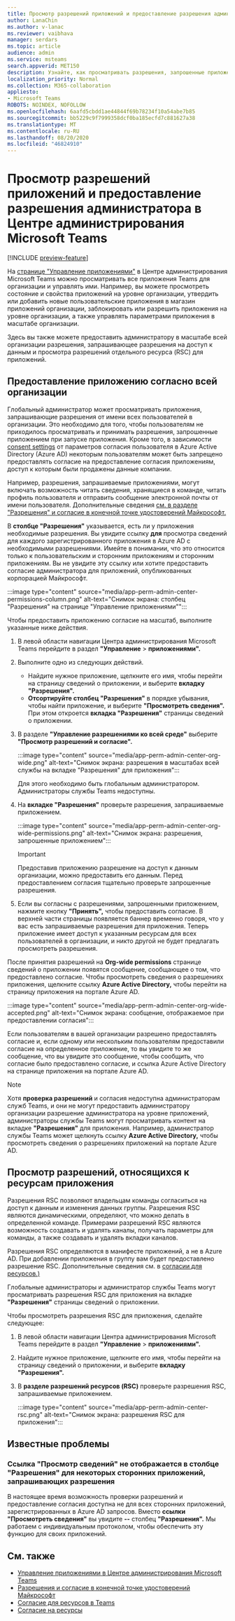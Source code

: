 ```yaml
---
title: Просмотр разрешений приложений и предоставление разрешения администратора в Центре администрирования Microsoft Teams
author: LanaChin
ms.author: v-lanac
ms.reviewer: vaibhava
manager: serdars
ms.topic: article
audience: admin
ms.service: msteams
search.appverid: MET150
description: Узнайте, как просматривать разрешения, запрошенные приложениями, и предоставить разрешение администратора на странице "Управление приложениями" Центра администрирования Microsoft Teams.
localization_priority: Normal
ms.collection: M365-collaboration
appliesto:
- Microsoft Teams
ROBOTS: NOINDEX, NOFOLLOW
ms.openlocfilehash: 6aafd5cbdd1ae44844f69b78234f10a54abe7b85
ms.sourcegitcommit: bb5229c9f7999358dcf0ba185ecfd7c881627a38
ms.translationtype: MT
ms.contentlocale: ru-RU
ms.lasthandoff: 08/20/2020
ms.locfileid: "46824910"
---
```

# <a name="view-app-permissions-and-grant-admin-consent-in-the-microsoft-teams-admin-center"></a>Просмотр разрешений приложений и предоставление разрешения администратора в Центре администрирования Microsoft Teams

[!INCLUDE [preview-feature](includes/preview-feature.md)]

На [странице "Управление приложениями"](manage-apps.md) в Центре администрирования Microsoft Teams можно просматривать все приложения Teams для организации и управлять ими. Например, вы можете просмотреть состояние и свойства приложений на уровне организации, утвердить или добавить новые пользовательские приложения в магазин приложений организации, заблокировать или разрешить приложения на уровне организации, а также управлять параметрами приложения в масштабе организации.

Здесь вы также можете предоставить администратору в масштабе всей организации разрешения, запрашивающее разрешения на доступ к данным и просмотра разрешений отдельного ресурса (RSC) для приложений.

## <a name="grant-org-wide-admin-consent-to-an-app"></a>Предоставление приложению согласно всей организации

Глобальный администратор может просматривать приложения, запрашивающие разрешения от имени всех пользователей в организации. Это необходимо для того, чтобы пользователям не приходилось просматривать и принимать разрешения, запрошенные приложением при запуске приложения. Кроме того, в зависимости [consent settings](https://docs.microsoft.com/azure/active-directory/manage-apps/configure-user-consent) от параметров согласия пользователя в Azure Active Directory (Azure AD) некоторым пользователям может быть запрещено предоставлять согласие на предоставление согласия приложениям, доступ к которым были продажены данные компании.

Например, разрешения, запрашиваемые приложениями, могут включать возможность читать сведения, хранящиеся в команде, читать профиль пользователя и отправить сообщение электронной почты от имени пользователя. Дополнительные сведения [см. в разделе "Разрешения" и согласие в конечной точке удостоверений Майкрософт.](https://docs.microsoft.com/azure/active-directory/develop/v2-permissions-and-consent) 

В **столбце "Разрешения"** указывается, есть ли у приложения необходимые разрешения. Вы увидите ссылку **для** просмотра сведений для каждого зарегистрированного приложения в Azure AD с необходимыми разрешениями. Имейте в понимании, что это относится только к пользовательским и сторонним приложениям и сторонним приложениям. Вы не увидите эту ссылку или хотите предоставить согласие администратора для приложений, опубликованных корпорацией Майкрософт.

:::image type="content" source="media/app-perm-admin-center-permissions-column.png" alt-text="Снимок экрана: столбец "Разрешения" на странице "Управление приложениями"":::

Чтобы предоставить приложению согласие на масштаб, выполните указанные ниже действия.

1. В левой области навигации Центра администрирования Microsoft Teams перейдите в раздел **"Управление**  >  **приложениями".**
2. Выполните одно из следующих действий.
    - Найдите нужное приложение, щелкните его имя, чтобы перейти на страницу сведений о приложении, и выберите **вкладку "Разрешения".**
    - **Отсортируйте столбец "Разрешения"** в порядке убывания, чтобы найти приложение, и выберите **"Просмотреть сведения".** При этом откроется **вкладка "Разрешения"** страницы сведений о приложении.

3. В разделе **"Управление разрешениями ко всей среде"** выберите **"Просмотр разрешений и согласие".**

    :::image type="content" source="media/app-perm-admin-center-org-wide.png" alt-text="Снимок экрана: разрешения в масштабах всей службы на вкладке "Разрешения" для приложения":::

    Для этого необходимо быть глобальным администратором. Администраторы службы Teams недоступны.

4. На **вкладке "Разрешения"** проверьте разрешения, запрашиваемые приложением.

    :::image type="content" source="media/app-perm-admin-center-org-wide-permissions.png" alt-text="Снимок экрана: разрешения, запрошенные приложением":::

    > [!IMPORTANT]
    > Предоставив приложению разрешение на доступ к данным организации, можно предоставить его данным. Перед предоставлением согласия тщательно проверьте запрошенные разрешения.
5. Если вы согласны с разрешениями, запрошенными приложением, нажмите кнопку **"Принять",** чтобы предоставить согласие. В верхней части страницы появляется баннер временно говоря, что у вас есть запрашиваемые разрешения для приложения. Теперь приложение имеет доступ к указанным ресурсам для всех пользователей в организации, и никто другой не будет предлагать просмотреть разрешения.

После принятия разрешений на **Org-wide permissions** странице сведений о приложении появятся сообщение, сообщающее о том, что предоставлено согласие. Чтобы просмотреть сведения о разрешениях приложения, щелкните ссылку **Azure Active Directory,** чтобы перейти на страницу приложения на портале Azure AD.

:::image type="content" source="media/app-perm-admin-center-org-wide-accepted.png" alt-text="Снимок экрана: сообщение, отображаемое при предоставлении согласия":::

Если пользователям в вашей организации разрешено предоставлять согласие и, если одному или нескольким пользователям предоставили согласие на определенное приложение, то вы увидите то же сообщение, что вы увидите это сообщение, чтобы сообщить, что согласие было предоставлено согласие, и ссылка Azure Active Directory на странице приложения на портале Azure AD.

> [!NOTE]
> Хотя **проверка разрешений** и согласия недоступна администраторам служб Teams, и они не могут предоставить администратору организации разрешение администратора на уровне приложений, администраторы службы Teams могут просматривать контент на вкладке **"Разрешения"** для приложения. Например, администратор службы Teams может щелкнуть ссылку **Azure Active Directory,** чтобы просмотреть сведения о разрешениях приложений на портале Azure AD. 

## <a name="view-resource-specific-consent-permissions-of-an-app"></a>Просмотр разрешений, относящихся к ресурсам приложения

Разрешения RSC позволяют владельцам команды согласиться на доступ к данным и изменения данных группы. Разрешения RSC являются динамическими, определяют, что можно делать в определенной команде. Примерами разрешений RSC являются возможность создавать и удалять каналы, получать параметры для команды, а также создавать и удалять вкладки каналов. 

Разрешения RSC определяются в манифесте приложений, а не в Azure AD. При добавлении приложения в группу вам будет предоставлено разрешение RSC. Дополнительные сведения см. в [согласии для ресурсов.)](https://docs.microsoft.com/microsoftteams/platform/graph-api/rsc/resource-specific-consent)

Глобальные администраторы и администратор службы Teams могут просматривать разрешения RSC для приложения на вкладке **"Разрешения"** страницы сведений о приложении. 

Чтобы просмотреть разрешения RSC для приложения, сделайте следующее:

1. В левой области навигации Центра администрирования Microsoft Teams перейдите в раздел **"Управление**  >  **приложениями".**
2. Найдите нужное приложение, щелкните его имя, чтобы перейти на страницу сведений о приложении, и выберите **вкладку "Разрешения".**
3. В **разделе разрешений ресурсов (RSC)** проверьте разрешения RSC, запрашиваемые приложением.

    :::image type="content" source="media/app-perm-admin-center-rsc.png" alt-text="Снимок экрана: разрешения RSC для приложения":::

## <a name="known-issues"></a>Известные проблемы

### <a name="the-view-details-link-isnt-displayed-in-the-permissions-column-for-some-third-party-apps-that-request-permissions"></a>Ссылка "Просмотр сведений" не отображается в столбце "Разрешения" для некоторых сторонних приложений, запрашивающих разрешения

В настоящее время возможность проверки разрешений и предоставление согласия доступна не для всех сторонних приложений, зарегистрированных в Azure AD запросов. Вместо **ссылки "Просмотреть сведения"** вы увидите **--** столбец **"Разрешения".** Мы работаем с индивидуальным протоколом, чтобы обеспечить эту функцию для своих приложений.

## <a name="related-topics"></a>См. также

- [Управление приложениями в Центре администрирования Microsoft Teams](manage-apps.md)
- [Разрешения и согласие в конечной точке удостоверений Майкрософт](https://docs.microsoft.com/azure/active-directory/develop/v2-permissions-and-consent)
- [Согласие для ресурсов в Teams](resource-specific-consent.md)
- [Согласие на ресурсы](https://docs.microsoft.com/microsoftteams/platform/graph-api/rsc/resource-specific-consent)


